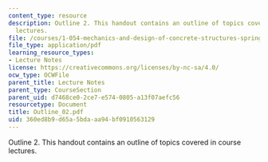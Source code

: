 ```yaml
---
content_type: resource
description: Outline 2. This handout contains an outline of topics covered in course
  lectures.
file: /courses/1-054-mechanics-and-design-of-concrete-structures-spring-2004/360ed8b9d65a5bdaaa94bf0910563129_Outline_02.pdf
file_type: application/pdf
learning_resource_types:
- Lecture Notes
license: https://creativecommons.org/licenses/by-nc-sa/4.0/
ocw_type: OCWFile
parent_title: Lecture Notes
parent_type: CourseSection
parent_uid: d7468ce0-2ce7-e574-0805-a13f07aefc56
resourcetype: Document
title: Outline_02.pdf
uid: 360ed8b9-d65a-5bda-aa94-bf0910563129
---
```

Outline 2. This handout contains an outline of topics covered in course lectures.